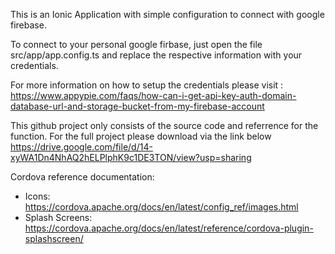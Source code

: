 This is an Ionic Application with simple configuration to connect with google firebase.

To connect to your personal google firbase, just open the file src/app/app.config.ts and replace the respective information with your credentials.

For more information on how to setup the credentials please visit : https://www.appypie.com/faqs/how-can-i-get-api-key-auth-domain-database-url-and-storage-bucket-from-my-firebase-account

This github project only consists of the source code and referrence for the function. For the full project please download via the link below
https://drive.google.com/file/d/14-xyWA1Dn4NhAQ2hELPlphK9c1DE3TON/view?usp=sharing

Cordova reference documentation:

- Icons: https://cordova.apache.org/docs/en/latest/config_ref/images.html
- Splash Screens: https://cordova.apache.org/docs/en/latest/reference/cordova-plugin-splashscreen/
